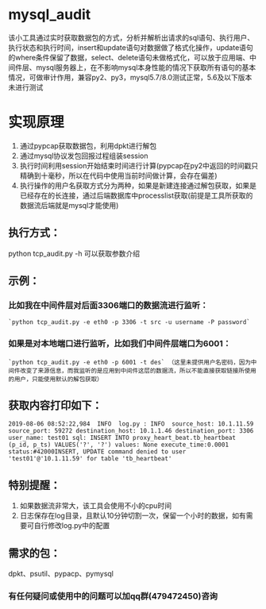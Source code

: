 # mysql_audit

该小工具通过实时获取数据包的方式，分析并解析出请求的sql语句、执行用户、执行状态和执行时间，insert和update语句对数据做了格式化操作，update语句的where条件保留了数据，select、delete语句未做格式化，可以放于应用端、中间件层、mysql服务器上，在不影响mysql本身性能的情况下获取所有语句的基本情况，可做审计作用，兼容py2、py3，mysql5.7/8.0测试正常，5.6及以下版本未进行测试



# 实现原理

 1. 通过pypcap获取数据包，利用dpkt进行解包
 2. 通过mysql协议发包回报过程组装session
 3. 执行时间利用session开始结束时间进行计算(pypcap在py2中返回的时间戳只精确到十毫秒，所以在代码中使用当前时间做计算，会存在偏差)
 4. 执行操作的用户名获取方式分为两种，如果是新建连接通过解包获取，如果是已经存在的长连接，通过后端数据库中processlist获取(前提是工具所获取的数据流后端就是mysql才能使用)

## 执行方式：

python tcp_audit.py -h 可以获取参数介绍

## 示例：

### 比如我在中间件层对后面3306端口的数据流进行监听：
	`python tcp_audit.py -e eth0 -p 3306 -t src -u username -P password`  
### 如果是对本地端口进行监听，比如我们中间件层端口为6001： 
	`python tcp_audit.py -e eth0 -p 6001 -t des` （这里未提供用户名密码，因为中间件改变了来源信息，而我监听的是应用到中间件这层的数据流，所以不能直接获取链接所使用的用户，只能使用默认的解包获取）

## 获取内容打印如下：

	2019-08-06 08:52:22,984  INFO  log.py : INFO  source_host: 10.1.11.59 source_port: 59272 destination_host: 10.1.1.46 destination_port: 3306 user_name: test01 sql: INSERT INTO proxy_heart_beat.tb_heartbeat (p_id, p_ts) VALUES('?', '?') values: None execute_time:0.0001  status:#42000INSERT, UPDATE command denied to user 'test01'@'10.1.11.59' for table 'tb_heartbeat'

## 特别提醒：

 1. 如果数据流非常大，该工具会使用不小的cpu时间
 2. 日志保存在log目录，且默认10分钟切割一次，保留一个小时的数据，如有需要可自行修改log.py中的配置

## 需求的包：

dpkt、psutil、pypacp、pymysql

### 有任何疑问或使用中的问题可以加qq群(479472450)咨询


